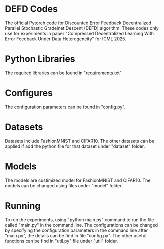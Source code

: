 # DEFD Codes
The official Pytorch code for Discounted Error Feedback Decentralized Parallel Stochastic Gradeinet Descent (DEFD) algorithm. These codes only use for experiments in paper "Compressed Decentralized Learning With Error Feedback Under Data Heterogeneity" for ICML 2025.

# Python Libraries
The required libraries can be found in "requirements.txt"

# Configures
The configuration parameters can be found in "config.py".

# Datasets
Datasets include FashionMNIST and CIFAR10. The other datasets can be applied if add the python file for that dataset under "dataset" folder.

# Models
The models are custimized model for FashionMNIST and CIFAR10. The models can be changed using files under "model" folder.

# Running
To run the experiments, using "python main.py" command to run the file called "main.py" in the command line. The configurations can be changed by specifying the configuration parameters in the command line after "main.py", the details can be find in file "config.py". The other useful functions can be find in "util.py" file under "util" folder.

